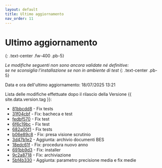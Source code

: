 ```yaml
---
layout: default
title: Ultimo aggiornamento
nav_order: 11
---
```


# Ultimo aggiornamento
{: .text-center .fw-400 .pb-5}

_Le modifiche seguenti non sono ancora validate né definitive:<br>se ne sconsiglia l'installazione se non in ambiente di test_
{: .text-center .pb-5}

Data e ora dell'ultimo aggiornamento: 18/07/2025 13:21

Lista delle modifiche effettuate dopo il rilascio della Versione {{ site.data.version.tag }}:

- [81bbcdd8](http://github.com/iisgiua/giuaschool/commit/81bbcdd82b0dd02f5526a2c4b688a1a9af259e4d) - Fix tests
- [31f04cbf](http://github.com/iisgiua/giuaschool/commit/31f04cbfeabb3ee8f9e9512a3c9a009dac481378) - Fix: bacheca e test
- [fedbf570](http://github.com/iisgiua/giuaschool/commit/fedbf5706562d35c533777cf454308e2b8a6d40f) - Fix test
- [6f6c19bc](http://github.com/iisgiua/giuaschool/commit/6f6c19bc454f9c7fb09b29d02c1921e477e478ef) - Fix test
- [682a00f1](http://github.com/iisgiua/giuaschool/commit/682a00f13cd486eee8f4b35ba797401f9d36734f) - Fix tests
- [b06e89c8](http://github.com/iisgiua/giuaschool/commit/b06e89c8e251728cb6fad7615e9a4eaf07f86684) - Fix: presa visione scrutinio
- [3d47b1e2](http://github.com/iisgiua/giuaschool/commit/3d47b1e2cf21e80ea48f4ab412c7b0e45967c709) - Aggiunta: archivio documenti BES
- [18edc61f](http://github.com/iisgiua/giuaschool/commit/18edc61f2252d7705c7fdd565ab605c937a3692c) - Fix: procedura nuovo anno
- [691bb9d3](http://github.com/iisgiua/giuaschool/commit/691bb9d317103d1932fb2ec8183b1d1bd7f98fcd) - Fix: installer
- [9c2a8718](http://github.com/iisgiua/giuaschool/commit/9c2a87182da9d0dd507e7e445dc369d7049ebbd3) - Fix: archiviazione
- [5bf4b330](http://github.com/iisgiua/giuaschool/commit/5bf4b3304c00651842827edac3fa6502b56286d6) - Aggiunta: parametro precisione media e fix medie

